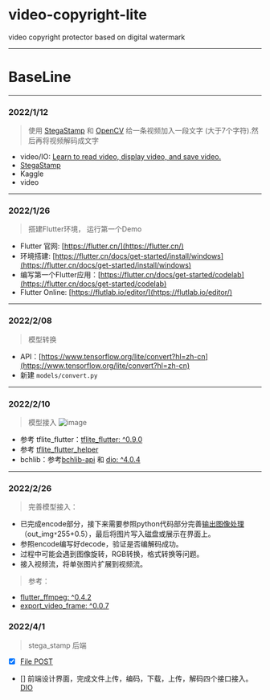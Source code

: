 # video-copyright-lite
video copyright protector based on digital watermark

---

# BaseLine

---
### 2022/1/12
>  使用 [StegaStamp](https://github.com/linzissu/StegaStamp) 和 [OpenCV](https://opencv.org/) 给一条视频加入一段文字 (大于7个字符).然后再将视频解码成文字
- video/IO: [Learn to read video, display video, and save video.](https://docs.opencv.org/4.x/dd/d43/tutorial_py_video_display.html)
- [StegaStamp](https://github.com/linzissu/StegaStamp)
- Kaggle
- video

---
### 2022/1/26
> 搭建Flutter环境， 运行第一个Demo
- Flutter 官网: [https://flutter.cn/](https://flutter.cn/)
- 环境搭建: [https://flutter.cn/docs/get-started/install/windows](https://flutter.cn/docs/get-started/install/windows)
- 编写第一个Flutter应用：[https://flutter.cn/docs/get-started/codelab](https://flutter.cn/docs/get-started/codelab)
- Flutter Online: [https://flutlab.io/editor/](https://flutlab.io/editor/)

---
### 2022/2/08
> 模型转换
- API：[https://www.tensorflow.org/lite/convert?hl=zh-cn](https://www.tensorflow.org/lite/convert?hl=zh-cn)
- 新建 `models/convert.py`

---
### 2022/2/10
> 模型接入
> ![image](https://user-images.githubusercontent.com/60593268/153334373-529c767d-7a74-4613-a58f-45692ac45456.png)

- 参考 tflite_flutter：[tflite_flutter: ^0.9.0](https://pub.dev/packages/tflite_flutter)
- 参考 [tflite_flutter_helper](https://github.com/am15h/tflite_flutter_helper)
- bchlib：参考[bchlib-api](#) 和 [dio: ^4.0.4](https://pub.dev/packages/dio)

---
### 2022/2/26
> 完善模型接入：

- 已完成encode部分，接下来需要参照python代码部分完善[输出图像处理](https://github.com/linzissu/video-copyright-lite/blob/b77a030955952c67982b0c7932c59017f5e0f5b1/video_stega_stamp/encoder.py#L67)（out_img`*`255+0.5），最后将图片写入磁盘或展示在界面上。
- 参照encode编写好decode，验证是否编解码成功。
- 过程中可能会遇到图像旋转，RGB转换，格式转换等问题。
- 接入视频流，将单张图片扩展到视频流。

> 参考：
- [flutter_ffmpeg: ^0.4.2](https://pub.dev/packages/flutter_ffmpeg)
- [export_video_frame: ^0.0.7](https://pub.dev/packages/export_video_frame)

### 2022/4/1
> stega_stamp 后端
- [x] [File POST](https://flask.palletsprojects.com/en/2.0.x/patterns/fileuploads/)
- [] 前端设计界面，完成文件上传，编码，下载，上传，解码四个接口接入。[DIO](https://pub.dev/packages/dio)
